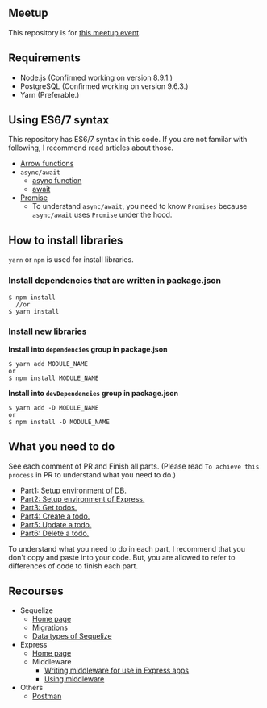 ## Meetup

This repository is for [this meetup event](https://www.meetup.com/ja-JP/CodeChrysalis/events/245248864/).


## Requirements

- Node.js (Confirmed working on version 8.9.1.)
- PostgreSQL (Confirmed working on version 9.6.3.)
- Yarn (Preferable.)

## Using ES6/7 syntax

This repository has ES6/7 syntax in this code. If you are not familar with following, I recommend read articles about those.

- [Arrow functions](https://developer.mozilla.org/en-US/docs/Web/JavaScript/Reference/Functions/Arrow_functions)
- `async/await`
  - [async function](https://developer.mozilla.org/en-US/docs/Web/JavaScript/Reference/Statements/async_function)
  - [await](https://developer.mozilla.org/en-US/docs/Web/JavaScript/Reference/Operators/await)
- [Promise](https://developer.mozilla.org/en-US/docs/Web/JavaScript/Reference/Global_Objects/Promise)
  - To understand `async/await`, you need to know `Promises` because `async/await` uses `Promise` under the hood.

## How to install libraries

`yarn` or `npm` is used for install libraries.


### Install dependencies that are written in package.json

```shell
$ npm install
  //or
$ yarn install
```

### Install new libraries

**Install into `dependencies` group in package.json**

```shell
$ yarn add MODULE_NAME
or
$ npm install MODULE_NAME
```

**Install into `devDependencies` group in package.json**

```shell
$ yarn add -D MODULE_NAME
or
$ npm install -D MODULE_NAME
```

## What you need to do

See each comment of PR and Finish all parts. (Please read `To achieve this process` in PR to understand what you need to do.)

- [Part1: Setup environment of DB.](https://github.com/duyoji/creating_api_with_express_and_postgresql/pull/7)
- [Part2: Setup environment of Express.](https://github.com/duyoji/creating_api_with_express_and_postgresql/pull/8)
- [Part3: Get todos.](https://github.com/duyoji/creating_api_with_express_and_postgresql/pull/9)
- [Part4: Create a todo.](https://github.com/duyoji/creating_api_with_express_and_postgresql/pull/10)
- [Part5: Update a todo.](https://github.com/duyoji/creating_api_with_express_and_postgresql/pull/11)
- [Part6: Delete a todo.](https://github.com/duyoji/creating_api_with_express_and_postgresql/pull/12)


To understand what you need to do in each part, I recommend that you don't copy and paste into your code.
But, you are allowed to refer to differences of code to finish each part.


## Recourses

- Sequelize
  - [Home page](http://docs.sequelizejs.com/)
  - [Migrations](http://docs.sequelizejs.com/manual/tutorial/migrations.html)
  - [Data types of Sequelize](http://docs.sequelizejs.com/variable/index.html)
- Express
  - [Home page](https://expressjs.com/)
  - Middleware
    - [Writing middleware for use in Express apps](https://expressjs.com/en/guide/writing-middleware.html)
    - [Using middleware](https://expressjs.com/en/guide/using-middleware.html)
- Others
  - [Postman](https://chrome.google.com/webstore/detail/postman/fhbjgbiflinjbdggehcddcbncdddomop?hl=en)